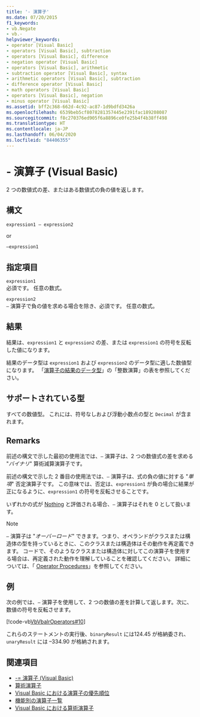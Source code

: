 ```yaml
---
title: '- 演算子'
ms.date: 07/20/2015
f1_keywords:
- vb.Negate
- vb.-
helpviewer_keywords:
- operator [Visual Basic]
- operators [Visual Basic], subtraction
- operators [Visual Basic], difference
- negation operator [Visual Basic]
- operators [Visual Basic], arithmetic
- subtraction operator [Visual Basic], syntax
- arithmetic operators [Visual Basic], subtraction
- difference operator [Visual Basic]
- math operators [Visual Basic]
- operators [Visual Basic], negation
- minus operator [Visual Basic]
ms.assetid: bff2c368-662d-4c92-ac87-1d9bdfd3426a
ms.openlocfilehash: 6539beb5cf8078281357445e2391fac189208087
ms.sourcegitcommit: f8c270376ed905f6a8896ce0fe25b4f4b38ff498
ms.translationtype: HT
ms.contentlocale: ja-JP
ms.lasthandoff: 06/04/2020
ms.locfileid: "84406355"
---
```

# <a name="--operator-visual-basic"></a>- 演算子 (Visual Basic)
2 つの数値式の差、またはある数値式の負の値を返します。  
  
## <a name="syntax"></a>構文  
  
```vb  
expression1 – expression2
```
  
or

```vb  
–expression1  
```  
  
## <a name="parts"></a>指定項目  
 `expression1`  
 必須です。 任意の数式。  
  
 `expression2`  
 `–` 演算子で負の値を求める場合を除き、必須です。 任意の数式。  
  
## <a name="result"></a>結果  
 結果は、`expression1` と `expression2` の差、または `expression1` の符号を反転した値になります。  
  
 結果のデータ型は `expression1` および `expression2` のデータ型に適した数値型になります。 「[演算子の結果のデータ型](data-types-of-operator-results.md)」の「整数演算」の表を参照してください。  
  
## <a name="supported-types"></a>サポートされている型  
 すべての数値型。 これには、符号なしおよび浮動小数点の型と `Decimal` が含まれます。  
  
## <a name="remarks"></a>Remarks  
 前述の構文で示した最初の使用法では、`–` 演算子は、2 つの数値式の差を求める "*バイナリ*" 算術減算演算子です。  
  
 前述の構文で示した 2 番目の使用法では、`–` 演算子は、式の負の値に対する "*単項*" 否定演算子です。 この意味では、否定は、`expression1` が負の場合に結果が正になるように、`expression1` の符号を反転させることです。  
  
 いずれかの式が [Nothing](../nothing.md) と評価される場合、`–` 演算子はそれを 0 として扱います。  
  
> [!NOTE]
> `–` 演算子は "*オーバーロード*" できます。つまり、オペランドがクラスまたは構造体の型を持っているときに、このクラスまたは構造体はその動作を再定義できます。 コードで、そのようなクラスまたは構造体に対してこの演算子を使用する場合は、再定義された動作を理解していることを確認してください。 詳細については、「 [Operator Procedures](../../programming-guide/language-features/procedures/operator-procedures.md)」を参照してください。  
  
## <a name="example"></a>例  
 次の例では、`–` 演算子を使用して、2 つの数値の差を計算して返します。次に、数値の符号を反転させます。  
  
 [!code-vb[VbVbalrOperators#10](~/samples/snippets/visualbasic/VS_Snippets_VBCSharp/VbVbalrOperators/VB/Class1.vb#10)]  
  
 これらのステートメントの実行後、`binaryResult` には124.45 が格納委され、`unaryResult` には –334.90 が格納されます。  
  
## <a name="see-also"></a>関連項目

- [-= 演算子 (Visual Basic)](subtraction-assignment-operator.md)
- [算術演算子](arithmetic-operators.md)
- [Visual Basic における演算子の優先順位](operator-precedence.md)
- [機能別の演算子一覧](operators-listed-by-functionality.md)
- [Visual Basic における算術演算子](../../programming-guide/language-features/operators-and-expressions/arithmetic-operators.md)
